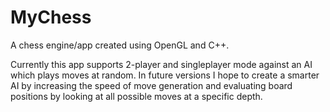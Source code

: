 # MyChess
A chess engine/app created using OpenGL and C++.

Currently this app supports 2-player and singleplayer mode against an AI which plays moves at random. In future versions I hope to create a smarter AI by increasing the speed of move generation and evaluating board positions by looking at all possible moves at a specific depth.
